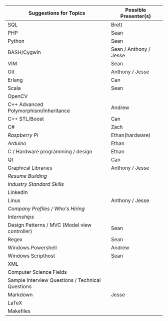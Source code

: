 Suggestions for Topics | Possible Presenter(s)
--- | ---
SQL | Brett
PHP | Sean
Python | Sean
BASH/Cygwin | Sean / Anthony / Jesse
VIM | Sean
Git | Anthony / Jesse
Erlang | Can
Scala | Sean
OpenCV | 
C++ Advanced Polymorphism/Inheritance | Andrew
C++ STL/Boost | Can
C# | Zach
*Raspberry Pi* | Ethan(hardware)
*Arduino* | Ethan
C / Hardware programming / design | Ethan
Qt | Can
Graphical Libraries | Anthony / Jesse
*Resume Building* | 
*Industry Standard Skills* | 
LinkedIn | 
Linux | Anthony / Jesse
*Company Profiles / Who's Hiring* |
*Internships* | 
Design Patterns / MVC (Model view controller) | Sean
Regex | Sean
Windows Powershell | Andrew
Windows Scripthost | Sean
XML | 
Computer Science Fields | 
Sample Interview Questions / Technical Questions | 
Markdown | Jesse
LaTeX | 
Makefiles |
